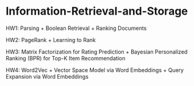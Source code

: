 # Information-Retrieval-and-Storage
HW1: Parsing + Boolean Retrieval + Ranking Documents

HW2: PageRank + Learning to Rank

HW3: Matrix Factorization for Rating Prediction + Bayesian Personalized Ranking (BPR) for Top-K Item Recommendation

HW4: Word2Vec + Vector Space Model via Word Embeddings + Query Expansion via Word Embeddings
